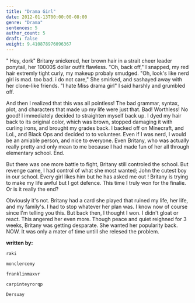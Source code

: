 ```yaml
---
title: "Drama Girl"
date: 2012-01-13T00:00:00-08:00
genre: "Drama"
sentences: 5
author_count: 5
draft: false
weight: 9.410878976096367
---
```



" Hey, dork" Britany snickered, her brown hair in a  strait cheer leader ponytail, her 10000$ dollar outfit flawless. "Oh, back off," I snapped, my red hair extremly tight curly, my makeup probaly smudged. "Oh, look's like nerd girl is mad. too bad. i do not care," She smirked, and sashayed away with her clone-like friends. "I hate Miss drama girl" I said harshly and grumbled off.

And then I realized that this was all pointless! The bad grammar, syntax, plot, and characters that made up my life were just that. Bad! Worthless! No good! I immediately decided to straighten myself back up. I dyed my hair back to its original color, which was brown, stopped damaging it with curling irons, and brought my grades back. I backed off on Minecraft, and LoL, and Black Ops and decided to to volunteer. Even if I was nerd, I would be an amiable person, and nice to everyone. Even Britany, who was actually really pretty and only mean to me because I had made fun of her all through elementary school.
End.

But there was one more battle to fight, Britany still controled the school. But revenge came, I had control of what she most wanted; John the cutest boy in our school. Every girl likes him but he has asked me out ! Britany is trying to make my life awful but I got defence. This time I truly won for the finalie. Or is it really the end?

Obviously it's not. Britany had a card she played that ruined my life, her life, and my family's. I had to stop whatever her plan was. I know now of course since I'm telling you this. But back then, I thought I won. I didn't gloat or react. This angered her even more. Though peace and quiet reighned for 3 weeks, Britany was getting desparate. She wanted her popularity back. NOW. It was only a mater of time untill she relesed the problem.

**written by:**

`raki`

`monclercemy`

`franklinmaxvr`

`carpinteyrorqp`

`Dersuay`

